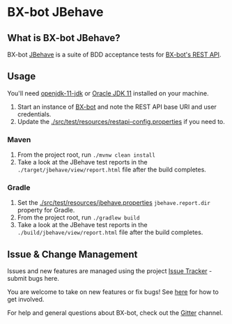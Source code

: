 # BX-bot JBehave

## What is BX-bot JBehave?
BX-bot [JBehave](https://jbehave.org/) is a suite of BDD acceptance tests for [BX-bot's REST API](https://github.com/gazbert/bxbot).

## Usage
You'll need [openjdk-11-jdk](http://openjdk.java.net/projects/jdk/11/) or 
[Oracle JDK 11](https://www.oracle.com/technetwork/java/javase/downloads/jdk11-downloads-5066655.html) installed on your machine.
 
1. Start an instance of [BX-bot](https://github.com/gazbert/bxbot) and note the REST API base URI and user credentials.
1. Update the [./src/test/resources/restapi-config.properties](./src/test/resources/restapi-config.properties) if you need to.

### Maven
1. From the project root, run `./mvnw clean install`
1. Take a look at the JBehave test reports in the `./target/jbehave/view/report.html` file after the build completes.

### Gradle
1. Set the [./src/test/resources/jbehave.properties](./src/test/resources/jbehave.properties) `jbehave.report.dir` property for Gradle.
1. From the project root, run `./gradlew build`
1. Take a look at the JBehave test reports in the `./build/jbehave/view/report.html` file after the build completes.

## Issue & Change Management
Issues and new features are managed using the project [Issue Tracker](https://github.com/gazbert/bxbot-jbehave/issues) -
submit bugs here.

You are welcome to take on new features or fix bugs! See [here](CONTRIBUTING.md) for how to get involved. 

For help and general questions about BX-bot, check out the [Gitter](https://gitter.im/BX-bot/Lobby) channel.

